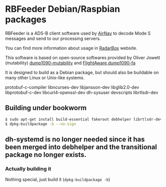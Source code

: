 # RBFeeder Debian/Raspbian packages

RBFeeder is a ADS-B client software used by [AirNav](https://www.radarbox.com/) 
to decode Mode S messages and send to our processing servers.

You can find more information about usage in [RadarBox](https://www.radarbox.com/) website.

This software is based on open-source softwares provided by 
Oliver Jowett (mutability) [dump1090-mutability](https://github.com/mutability/dump1090)
 and [FlightAware dump1090-fa](https://github.com/flightaware/dump1090)

It is designed to build as a Debian package, but should also be buildable on
many other Linux or Unix-like systems.

protobuf-c-compiler libncurses-dev libjansson-dev libglib2.0-dev libprotobuf-c-dev libcurl4-openssl-dev dh-sysuser devscripts librtlsdr-dev

## Building under bookworm

```bash
$ sudo apt-get install build-essential fakeroot debhelper librtlsdr-dev pkg-config libncurses5-dev protobuf-c-compiler libjansson-dev libglib2.0-dev libprotobuf-c-dev libcurl4-openssl-dev dh-sysuser devscripts librtlsdr-dev
$ dpkg-buildpackage -b --no-sign
```
## dh-systemd is no longer needed since it has been merged into debhelper and the transitional package no longer exists.

### Actually building it

Nothing special, just build it (`dpkg-buildpackage -b`)

